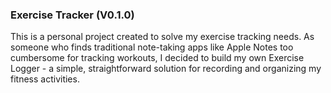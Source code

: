 ### Exercise Tracker (V0.1.0)

This is a personal project created to solve my exercise tracking needs. As someone who finds traditional note-taking apps like Apple Notes too cumbersome for tracking workouts, I decided to build my own Exercise Logger - a simple, straightforward solution for recording and organizing my fitness activities.
